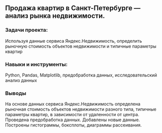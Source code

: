 ## Продажа квартир в Санкт-Петербурге — анализ рынка недвижимости.
### Задачи проекта: 
Используя данные сервиса Яндекс.Недвижимость, определить рыночную стоимость объектов недвижимости и типичные параметры квартир

### Навыки и инструменты: 
Python, Pandas, Matplotlib, предобработка данных, исследовательский анализ данных

### Выводы
На основе данных сервиса Яндекс.Недвижимость определена рыночная стоимость объектов недвижимости разного типа, типичные параметры квартир, в зависимости от удаленности от центра. Проведена предобработка данных. Добавлены новые данные. Построены гистограммы, боксплоты, диаграммы рассеивания.
